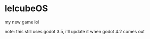 # lelcubeOS

my new game lol

note: this still uses godot 3.5, i'll update it when godot 4.2 comes out
